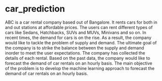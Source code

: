 # car_prediction

ABC is a car rental company based out of Bangalore. It rents cars for both in and out stations at affordable prices. The users can rent different types of cars like Sedans, Hatchbacks, SUVs and MUVs, Minivans and so on.
In recent times, the demand for cars is on the rise. As a result, the company would like to tackle the problem of supply and demand. The ultimate goal of the company is to strike the balance between the supply and demand inorder to meet the user expectations.
The company has collected the details of each rental. Based on the past data, the company would like to forecast the demand of car rentals on an hourly basis.
The main objective of the problem is to develop the machine learning approach to forecast the demand of car rentals on an hourly basis.
